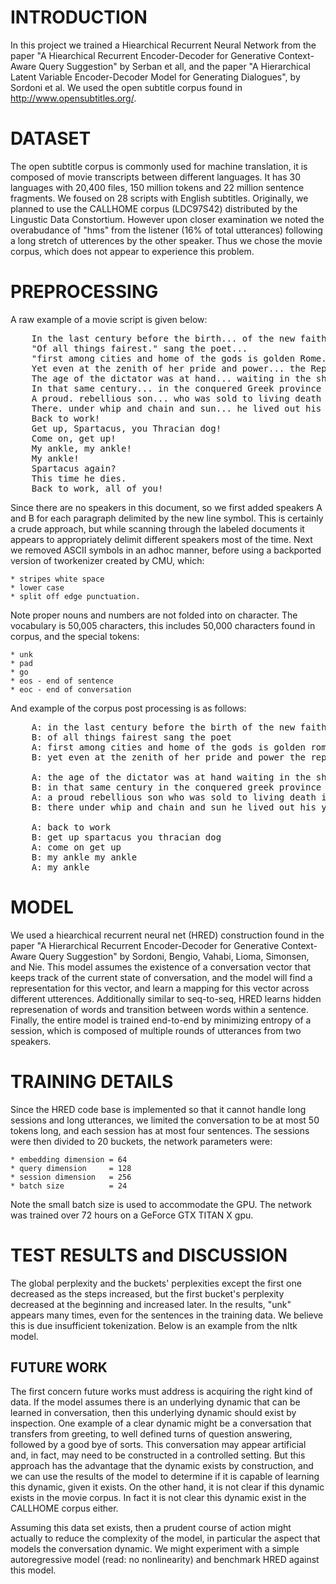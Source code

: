 # INTRODUCTION

In this project we trained a Hiearchical Recurrent Neural Network from the paper "A Hiearchical Recurrent Encoder-Decoder for Generative Context-Aware Query Suggestion" by Serban et all, and the paper "A Hierarchical Latent Variable Encoder-Decoder Model for Generating Dialogues", by Sordoni et al. We used the open subtitle corpus found in http://www.opensubtitles.org/.

# DATASET

The open subtitle corpus is commonly used for machine translation, it is composed of movie transcripts between different languages. It has 30 languages with 20,400 files, 150 million tokens and 22 million sentence fragments. We foused on 28 scripts with English subtitles. Originally, we planned to use the CALLHOME corpus (LDC97S42) distributed by the Lingustic Data Constortium. However upon closer examination we noted the overabudance of "hms" from the listener (16% of total utterances) following a long stretch of utterences by the other speaker. Thus we chose the movie corpus, which does not appear to experience this problem.

# PREPROCESSING

A raw example of a movie script is given below:

<pre>
	In the last century before the birth... of the new faith called Christianity... which was destined to overthrow the pagan tyranny of Rome... and bring about a new society... the Roman republic stood at the very centre of the civilized world.
	"Of all things fairest." sang the poet...
	"first among cities and home of the gods is golden Rome." 
	Yet even at the zenith of her pride and power... the Republic lay fatally stricken with a disease called... human slavery.
	The age of the dictator was at hand... waiting in the shadows for the event to bring it forth.
	In that same century... in the conquered Greek province of Thrace... an illiterate slave woman added to her master' s wealth... by giving birth to a son whom she named Spartacus.
	A proud. rebellious son... who was sold to living death in the mines of Libya... before his thirteenth birthday. 
	There. under whip and chain and sun... he lived out his youth and his young manhood... dreaming the death of slavery... 2. 000 years before it finally would die.
	Back to work! 
	Get up, Spartacus, you Thracian dog! 
	Come on, get up!
	My ankle, my ankle!
	My ankle! 
	Spartacus again? 
	This time he dies. 
	Back to work, all of you!
</pre>

Since there are no speakers in this document, so we first added speakers A and B for each paragraph delimited by the new line symbol. This is certainly a crude approach, but while scanning through the labeled documents it appears to appropriately delimit different speakers most of the time. Next we removed ASCII symbols in an adhoc manner, before using a backported version of tworkenizer created by CMU, which:

	* stripes white space
	* lower case
	* split off edge punctuation.

Note proper nouns and numbers are not folded into on character. The vocabulary is 50,005 characters, this includes 50,000 characters found in corpus, and the special tokens:

	* unk
	* pad
	* go
	* eos - end of sentence
	* eoc - end of conversation

And example of the corpus post processing is as follows:

<pre>
	A: in the last century before the birth of the new faith called christianity which was destined to overthrow the pagan tyranny of rome and bring about a new society the roman republic stood at the very centre of the civilized world
	B: of all things fairest sang the poet
	A: first among cities and home of the gods is golden rome
	B: yet even at the zenith of her pride and power the republic lay fatally stricken with a disease called human slavery

	A: the age of the dictator was at hand waiting in the shadows for the event to bring it forth
	B: in that same century in the conquered greek province of thrace an illiterate slave woman added to her master s wealth by giving birth to a son whom she named spartacus
	A: a proud rebellious son who was sold to living death in the mines of libya before his thirteenth birthday
	B: there under whip and chain and sun he lived out his youth and his young manhood dreaming the death of slavery 2 000 years before it finally would die

	A: back to work
	B: get up spartacus you thracian dog
	A: come on get up
	B: my ankle my ankle
	A: my ankle
</pre>


# MODEL

We used a hiearchical recurrent neural net (HRED) construction found in the paper "A Hierarchical Recurrent Encoder-Decoder for Generative Context-Aware Query Suggestion" by Sordoni, Bengio, Vahabi, Lioma, Simonsen, and Nie. This model assumes the existence of a conversation vector that keeps track of the current state of conversation, and the model will find a representation for this vector, and learn a mapping for this vector across different utterences. Additionally similar to seq-to-seq, HRED learns hidden represenation of words and transition between words within a sentence. Finally, the entire model is trained end-to-end by minimizing entropy of a session, which is composed of multiple rounds of utterances from two speakers.

# TRAINING DETAILS

Since the HRED code base is implemented so that it cannot handle long sessions and long utterances, we limited the conversation to be at most 50 tokens long, and each session has at most four sentences. The sessions were then divided to 20 buckets, the network parameters were:


	* embedding dimension = 64
	* query dimension     = 128
	* session dimension   = 256
	* batch size          = 24

Note the small batch size is used to accommodate the GPU. The network was trained over 72 hours on a GeForce GTX TITAN X gpu.


# TEST RESULTS and DISCUSSION 

The global perplexity and the buckets' perplexities except the first one decreased as the steps increased, but the first bucket's perplexity decreased at the beginning and increased later. In the results, "unk" appears many times, even for the sentences in the training data. We believe this is due insufficient tokenization. Below is an example from the nltk model.

<!-- <pre>
	> Have a great day
	thank you unk
	> It is raining today
	unk on unk
	> Trump got elected as the president of the united states
	unk is the unk unk unk unk
	> It is finally Friday
	its unk unk
	> yeah i'm preparing myself to drop a lot on this man, but definitely need something reliable
	unk unk unk unk unk unk
	> magic's biggest secrets finally revealed on netflix
	unk to get a unk unk
	> just standing up for my friends yo
	unk u unk bro
	> besides if trump say his condolences it won't sound genuine
	so unk so true
	> I am okay with that
	im sorry to unk
	> I love my dad
	fucking fucking unk
	> I love my mom
	whats the unk
	> she is back
	she is unk
	> idk
	unk unk unk
	> idk im just trying to help other people
	i live to unk
	> what's a good place to get free beats?
	its unk to unk
	> let's work
	unk that unk
	> goddamit that degrom image is so good i hope i never lose it
	try here on the unk unk
	> you are so sweet.
	thank you so much
	>
	unk unk unk
	> couldn't help myself
	unk unk unk
	> if i'm being totally honest, i went far out of my way for this one
	i like the same party unk
	> my sister say she ready for me
	lmao yall unk me
</pre>	
 -->

## FUTURE WORK ##

The first concern future works must address is acquiring the right kind of data. If the model assumes there is an underlying dynamic that can be learned in conversation, then this underlying dynamic should exist by inspection. One example of a clear dynamic might be a conversation that transfers from greeting, to well defined turns of question answering, followed by a good bye of sorts. This conversation may appear artificial and, in fact, may need to be constructed in a controlled setting. But this approach has the advantage that the dynamic exists by construction, and we can use the results of the model to determine if it is capable of learning this dynamic, given it exists. On the other hand, it is not clear if this dynamic exists in the movie corpus. In fact it is not clear this dynamic exist in the CALLHOME corpus either. 

Assuming this data set exists, then a prudent course of action might actually to reduce the complexity of the model, in particular the aspect that models the conversation dynamic. We might experiment with a simple autoregressive model (read: no nonlinearity) and benchmark HRED against this model. 


























